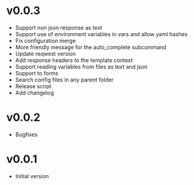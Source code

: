 # v0.0.3

- Support non json response as text
- Support use of environment variables in vars and allow yaml hashes
- Fix configuration merge
- More friendly message for the auto_complete subcommand
- Update reqwest version
- Add response headers to the template context
- Support reading variables from files as text and json
- Support to forms
- Search config files in any parent folder
- Release script
- Add changelog


# v0.0.2

- Bugfixes


# v0.0.1

- Initial version
